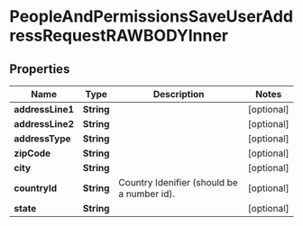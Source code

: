 

# PeopleAndPermissionsSaveUserAddressRequestRAWBODYInner


## Properties

| Name | Type | Description | Notes |
|------------ | ------------- | ------------- | -------------|
|**addressLine1** | **String** |  |  [optional] |
|**addressLine2** | **String** |  |  [optional] |
|**addressType** | **String** |  |  [optional] |
|**zipCode** | **String** |  |  [optional] |
|**city** | **String** |  |  [optional] |
|**countryId** | **String** | Country Idenifier (should be a number id). |  [optional] |
|**state** | **String** |  |  [optional] |



